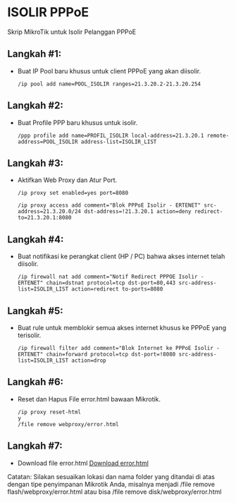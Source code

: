 # ISOLIR PPPoE
Skrip MikroTik untuk Isolir Pelanggan PPPoE

## Langkah #1: 
* Buat IP Pool baru khusus untuk client PPPoE yang akan diisolir.
	```shell
	/ip pool add name=POOL_ISOLIR ranges=21.3.20.2-21.3.20.254
	```

## Langkah #2: 
* Buat Profile PPP baru khusus untuk isolir.
	```shell
	/ppp profile add name=PROFIL_ISOLIR local-address=21.3.20.1 remote-address=POOL_ISOLIR address-list=ISOLIR_LIST
	```

## Langkah #3: 
* Aktifkan Web Proxy dan Atur Port.
	```shell
	/ip proxy set enabled=yes port=8080
	```
	```shell
	/ip proxy access add comment="Blok PPPoE Isolir - ERTENET" src-address=21.3.20.0/24 dst-address=!21.3.20.1 action=deny redirect-to=21.3.20.1:8080
	```

## Langkah #4: 
* Buat notifikasi ke perangkat client (HP / PC) bahwa akses internet telah diisolir.
	```shell
	/ip firewall nat add comment="Notif Redirect PPPOE Isolir - ERTENET" chain=dstnat protocol=tcp dst-port=80,443 src-address-list=ISOLIR_LIST action=redirect to-ports=8080
	```

## Langkah #5: 
* Buat rule untuk memblokir semua akses internet khusus ke PPPoE yang terisolir.
	```shell
	/ip firewall filter add comment="Blok Internet ke PPPoE Isolir - ERTENET" chain=forward protocol=tcp dst-port=!8080 src-address-list=ISOLIR_LIST action=drop
	```

## Langkah #6: 
* Reset dan Hapus File error.html bawaan Mikrotik.
	```shell
	/ip proxy reset-html
	y
	/file remove webproxy/error.html
	```
	
## Langkah #7:
* Download file error.html
	[Download error.html](https://raw.githubusercontent.com/abmujib/mikrotik/main/isolir-pppoe/error.html)

Catatan: Silakan sesuaikan lokasi dan nama folder yang ditandai di atas dengan tipe penyimpanan Mikrotik Anda, misalnya menjadi /file remove flash/webproxy/error.html atau bisa /file remove disk/webproxy/error.html
